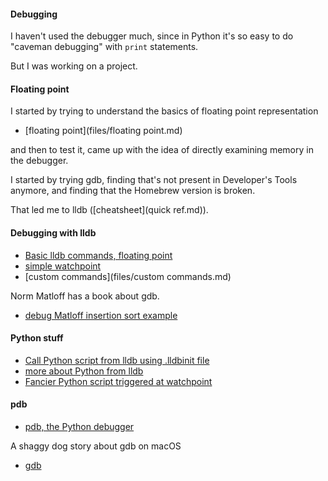 #### Debugging

I haven't used the debugger much, since in Python it's so easy to do "caveman debugging" with ``print`` statements.

But I was working on a project.

#### Floating point

I started by trying to understand the basics of floating point representation

- [floating point](files/floating point.md)

and then to test it, came up with the idea of directly examining memory in the debugger.  

I started by trying gdb, finding that's not present in Developer's Tools anymore, and finding that the Homebrew version is broken.

That led me to lldb ([cheatsheet](quick ref.md)).

#### Debugging with lldb

- [Basic lldb commands, floating point](files/1.md)
- [simple watchpoint](files/wp.md)
- [custom commands](files/custom commands.md)

Norm Matloff has a book about gdb.

- [debug Matloff insertion sort example](files/2.md)

#### Python stuff

- [Call Python script from lldb using .lldbinit file](files/3.md)
- [more about Python from lldb](files/4.md)
- [Fancier Python script triggered at watchpoint](files/6.md)

#### pdb

- [pdb, the Python debugger](files/5.md)

A shaggy dog story about gdb on macOS

- [gdb](files/gdb.md)